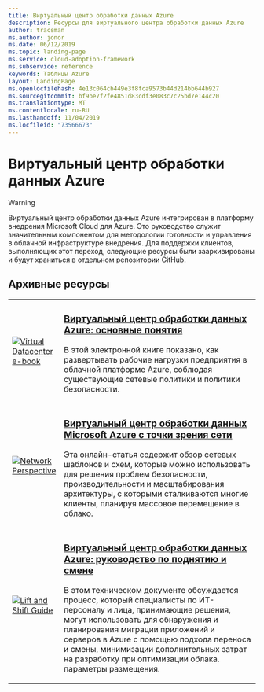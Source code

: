 ```yaml
---
title: Виртуальный центр обработки данных Azure
description: Ресурсы для виртуального центра обработки данных Azure
author: tracsman
ms.author: jonor
ms.date: 06/12/2019
ms.topic: landing-page
ms.service: cloud-adoption-framework
ms.subservice: reference
keywords: Таблицы Azure
layout: LandingPage
ms.openlocfilehash: 4e13c064cb449e3f8fca9573b44d214bb644b927
ms.sourcegitcommit: bf9be7f2fe4851d83cdf3e083c7c25bd7e144c20
ms.translationtype: MT
ms.contentlocale: ru-RU
ms.lasthandoff: 11/04/2019
ms.locfileid: "73566673"
---
```

# <a name="azure-virtual-datacenter"></a>Виртуальный центр обработки данных Azure

> [!WARNING]
> Виртуальный центр обработки данных Azure интегрирован в платформу внедрения Microsoft Cloud для Azure. Это руководство служит значительным компонентом для методологии готовности и управления в облачной инфраструктуре внедрения. Для поддержки клиентов, выполняющих этот переход, следующие ресурсы были заархивированы и будут храниться в отдельном репозитории GitHub.

## <a name="archived-resources"></a>Архивные ресурсы

<!-- markdownlint-disable MD033 -->

<table>
<tr>
    <td style="width: 64px; vertical-align: middle;"><a href="https://raw.githubusercontent.com/microsoft/CloudAdoptionFramework/master/archive/vdc/Azure_Virtual_Datacenter.pdf"><img src="../_images/vdc/virtual-datacenter.svg" alt="Virtual Datacenter e-book" /></a></td>
    <td>
        <h3><a href="https://raw.githubusercontent.com/microsoft/CloudAdoptionFramework/master/archive/vdc/Azure_Virtual_Datacenter.pdf">Виртуальный центр обработки данных Azure: основные понятия</a></h3>
        <p>В этой электронной книге показано, как развертывать рабочие нагрузки предприятия в облачной платформе Azure, соблюдая существующие сетевые политики и политики безопасности.</p>
    </td>
</tr>
<tr>
    <td style="width: 64px; vertical-align: middle;"><a href="./networking-vdc.md"><img src="../_images/vdc/vdc-network.png" alt="Network Perspective" /></a></td>
    <td>
        <h3><a href="./networking-vdc.md">Виртуальный центр обработки данных Microsoft Azure с точки зрения сети</a></h3>
        <p>Эта онлайн-статья содержит обзор сетевых шаблонов и схем, которые можно использовать для решения проблем безопасности, производительности и масштабирования архитектуры, с которыми сталкиваются многие клиенты, планируя массовое перемещение в облако.</p>
    </td>
</tr>
<tr>
    <td style="width: 64px; vertical-align: middle;"><a href="https://raw.githubusercontent.com/microsoft/CloudAdoptionFramework/master/archive/vdc/Azure_Virtual_Datacenter_Lift_and_Shift_Guide.pdf"><img src="../_images/vdc/vdc-lift-and-shift.png" alt="Lift and Shift Guide" /></a></td>
    <td>
        <h3><a href="https://raw.githubusercontent.com/microsoft/CloudAdoptionFramework/master/archive/vdc/Azure_Virtual_Datacenter_Lift_and_Shift_Guide.pdf">Виртуальный центр обработки данных Azure: руководство по поднятию и смене</a></h3>
        <p>В этом техническом документе обсуждается процесс, который специалисты по ИТ-персоналу и лица, принимающие решения, могут использовать для обнаружения и планирования миграции приложений и серверов в Azure с помощью подхода переноса и смены, минимизации дополнительных затрат на разработку при оптимизации облака. параметры размещения.</p>
    </td>
</tr>
</table>

<!-- markdownlint-enable MD033 -->
